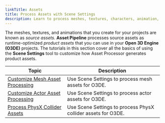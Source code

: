 ```yaml
---
linkTitle: Assets
title: Process Assets with Scene Settings
description: Learn to process meshes, textures, characters, animation, and PhysX assets for Open 3D Engine (O3DE).
---
```


The meshes, textures, and animations that you create for your projects are known as *source assets*. **Asset Pipeline** processes source assets as runtime-optimized *product assets* that you can use in your **Open 3D Engine (O3DE)** projects. The tutorials in this section cover all the basics of using the **Scene Settings** tool to customize how Asset Processor generates product assets.

| Topic | Description |
| - | - |
| [Customize Mesh Asset Processing](mesh-assets) | Use Scene Settings to process mesh assets for O3DE. |
| [Customize Actor Asset Processing](actor-assets) | Use Scene Settings to process actor assets for O3DE. |
| [Process PhysX Collider Assets](physx-colliders) | Use Scene Settings to process PhysX collider assets for O3DE. |

